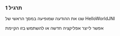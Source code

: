 
### תרגיל 1

שנו את ההודעה שמופיעה במסך הראשי של HelloWorldJNI

אפשר לייצר אפליקציה חדשה או להשתמש בזו הקיימת


    
